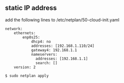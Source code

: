 ## static IP address
add the following lines to /etc/netplan/50-cloud-init.yaml

```
network:
    ethernets:
        enp0s25:
            dhcp4: no
            addresses: [192.168.1.110/24]
            gateway4: 192.168.1.1
            nameservers:
              addresses: [192.168.1.1]
              search: []
    version: 2
```
```
$ sudo netplan apply
```
